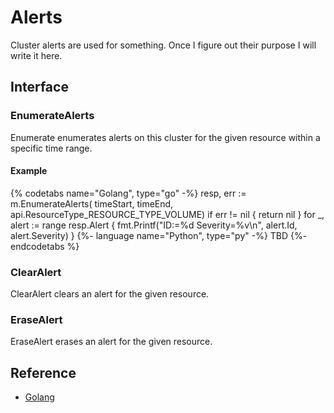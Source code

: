 # Alerts
Cluster alerts are used for something. Once I figure out their purpose I will write it here.

## Interface

### EnumerateAlerts
Enumerate enumerates alerts on this cluster for the given resource within a specific time range.

#### Example

{% codetabs name="Golang", type="go" -%}
resp, err := m.EnumerateAlerts(
                timeStart,
                timeEnd, 
                api.ResourceType_RESOURCE_TYPE_VOLUME)
if err != nil {
    return nil
}
for _, alert := range resp.Alert {
    fmt.Printf("ID:=%d Severity=%v\n",
        alert.Id,
        alert.Severity)
}
{%- language name="Python", type="py" -%}
TBD
{%- endcodetabs %}

### ClearAlert
ClearAlert clears an alert for the given resource.

### EraseAlert
EraseAlert erases an alert for the given resource.

## Reference
* [Golang](https://godoc.org/github.com/libopenstorage/openstorage/cluster#ClusterAlerts)